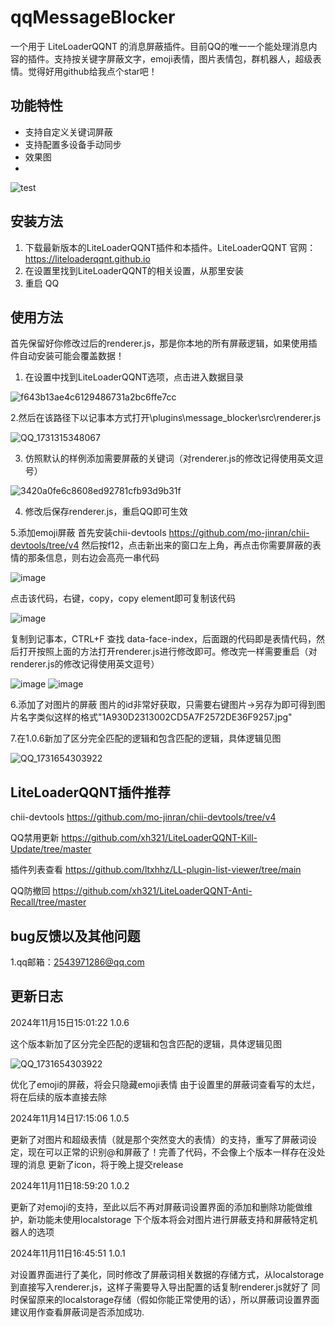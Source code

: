 # qqMessageBlocker
一个用于 LiteLoaderQQNT 的消息屏蔽插件。目前QQ的唯一一个能处理消息内容的插件。支持按关键字屏蔽文字，emoji表情，图片表情包，群机器人，超级表情。觉得好用github给我点个star吧！
## 功能特性
- 支持自定义关键词屏蔽
- 支持配置多设备手动同步
- 效果图
- 
![test](https://github.com/user-attachments/assets/9eef9ed0-dccd-49f2-85b8-70f67a49058e)


## 安装方法
1. 下载最新版本的LiteLoaderQQNT插件和本插件。LiteLoaderQQNT 官网：https://liteloaderqqnt.github.io
3. 在设置里找到LiteLoaderQQNT的相关设置，从那里安装 
4. 重启 QQ
## 使用方法

首先保留好你修改过后的renderer.js，那是你本地的所有屏蔽逻辑，如果使用插件自动安装可能会覆盖数据！

1. 在设置中找到LiteLoaderQQNT选项，点击进入数据目录
   
![f643b13ae4c6129486731a2bc6ffe7cc](https://github.com/user-attachments/assets/39aab0b8-c12f-401d-82c1-d2793a516af8)

2.然后在该路径下以记事本方式打开\plugins\message_blocker\src\renderer.js

![QQ_1731315348067](https://github.com/user-attachments/assets/7fe364dc-5755-4c9c-bbc9-e6ad98498344)

3. 仿照默认的样例添加需要屏蔽的关键词（对renderer.js的修改记得使用英文逗号）

![3420a0fe6c8608ed92781cfb93d9b31f](https://github.com/user-attachments/assets/0d074c22-a066-4988-a52e-76b2a72e113c)

4. 修改后保存renderer.js，重启QQ即可生效

5.添加emoji屏蔽
首先安装chii-devtools https://github.com/mo-jinran/chii-devtools/tree/v4
然后按f12，点击新出来的窗口左上角，再点击你需要屏蔽的表情的那条信息，则右边会高亮一串代码

![image](https://github.com/user-attachments/assets/561c408d-5f0a-4e42-a1ac-5964bb293d22)


点击该代码，右键，copy，copy element即可复制该代码

![image](https://github.com/user-attachments/assets/7e896ef2-cda1-4cd6-9d7b-04bf8895ee84)

复制到记事本，CTRL+F 查找 data-face-index，后面跟的代码即是表情代码，然后打开按照上面的方法打开renderer.js进行修改即可。修改完一样需要重启（对renderer.js的修改记得使用英文逗号）

![image](https://github.com/user-attachments/assets/dc68c1f3-482c-4248-ac31-57a46df2f299)
![image](https://github.com/user-attachments/assets/0ec10c41-751d-473b-88f3-897f8198048d)

6.添加了对图片的屏蔽
图片的id非常好获取，只需要右键图片->另存为即可得到图片名字类似这样的格式"1A930D2313002CD5A7F2572DE36F9257.jpg"

7.在1.0.6新加了区分完全匹配的逻辑和包含匹配的逻辑，具体逻辑见图

![QQ_1731654303922](https://github.com/user-attachments/assets/4067e4fa-1647-4520-9954-a7917e83279c)

## LiteLoaderQQNT插件推荐

chii-devtools https://github.com/mo-jinran/chii-devtools/tree/v4

QQ禁用更新 https://github.com/xh321/LiteLoaderQQNT-Kill-Update/tree/master

插件列表查看 https://github.com/ltxhhz/LL-plugin-list-viewer/tree/main

QQ防撤回 https://github.com/xh321/LiteLoaderQQNT-Anti-Recall/tree/master

## bug反馈以及其他问题
1.qq邮箱：2543971286@qq.com

## 更新日志
2024年11月15日15:01:22 1.0.6

这个版本新加了区分完全匹配的逻辑和包含匹配的逻辑，具体逻辑见图

![QQ_1731654303922](https://github.com/user-attachments/assets/4067e4fa-1647-4520-9954-a7917e83279c)


优化了emoji的屏蔽，将会只隐藏emoji表情
由于设置里的屏蔽词查看写的太烂，将在后续的版本直接去除

2024年11月14日17:15:06 1.0.5

更新了对图片和超级表情（就是那个突然变大的表情）的支持，重写了屏蔽词设定，现在可以正常的识别@和屏蔽了！完善了代码，不会像上个版本一样存在没处理的消息
更新了icon，将于晚上提交release

2024年11月11日18:59:20 1.0.2

更新了对emoji的支持，至此以后不再对屏蔽词设置界面的添加和删除功能做维护，新功能未使用localstorage
下个版本将会对图片进行屏蔽支持和屏蔽特定机器人的选项


2024年11月11日16:45:51 1.0.1

对设置界面进行了美化，同时修改了屏蔽词相关数据的存储方式，从localstorage到直接写入renderer.js，这样子需要导入导出配置的话复制renderer.js就好了
同时保留原来的localstorage存储（假如你能正常使用的话），所以屏蔽词设置界面建议用作查看屏蔽词是否添加成功.
